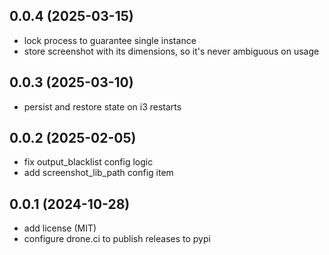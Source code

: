 ## 0.0.4 (2025-03-15)


- lock process to guarantee single instance
- store screenshot with its dimensions, so it's never ambiguous on usage


## 0.0.3 (2025-03-10)

- persist and restore state on i3 restarts


## 0.0.2 (2025-02-05)

- fix output_blacklist config logic
- add screenshot_lib_path config item


## 0.0.1 (2024-10-28)

- add license (MIT)
- configure drone.ci to publish releases to pypi
